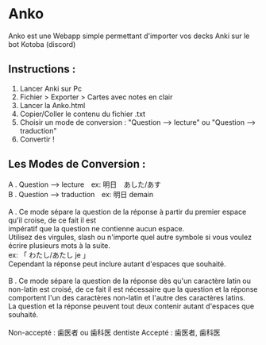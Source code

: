 # Anko
Anko est une Webapp simple permettant d'importer vos decks Anki sur le bot Kotoba (discord)

Instructions :
--------------
1) Lancer Anki sur Pc
2) Fichier > Exporter > Cartes avec notes en clair
3) Lancer la Anko.html
4) Copier/Coller le contenu du fichier .txt
5) Choisir un mode de conversion : "Question --> lecture" ou "Question --> traduction"
6) Convertir !

Les Modes de Conversion :
-------------------------
A . Question --> lecture　ex: 明日　あした/あす <br>
B . Question --> traduction　ex: 明日 demain <br>
<br>
A . Ce mode sépare la question de la réponse à partir du premier espace qu'il croise, de ce fait il est<br>impératif que la question ne contienne aucun espace.<br>
Utilisez des virgules, slash ou n'importe quel autre symbole si vous voulez écrire plusieurs mots à la suite.<br>
ex: 「 わたし/あたし je 」<br> 
Cependant la réponse peut inclure autant d'espaces que souhaité.<br>
<br>
B . Ce mode sépare la question de la réponse dès qu'un caractère latin ou non-latin est croisé, de ce fait il est nécessaire que la question et la réponse comportent l'un des caractères non-latin et l'autre des caractères latins.<br>
La question et la réponse peuvent tout deux contenir autant d'espaces que souhaité.<br>
<br>
Non-accepté : 歯医者 ou 歯科医 dentiste
Accepté : 歯医者, 歯科医
